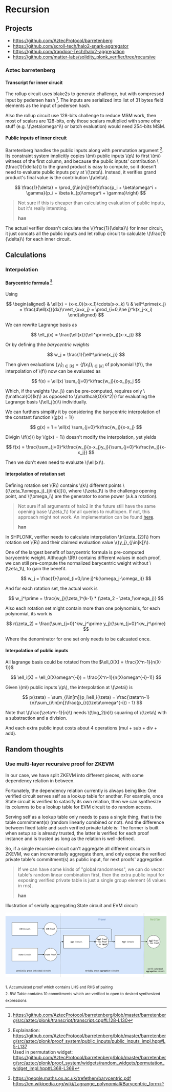 # Recursion

<!-- toc -->

## Projects

- <https://github.com/AztecProtocol/barretenberg>
- <https://github.com/scroll-tech/halo2-snark-aggregator>
- <https://github.com/trapdoor-Tech/halo2-aggregation>
- <https://github.com/matter-labs/solidity_plonk_verifier/tree/recursive>

### Aztec barretenberg

#### Transcript for inner cirucit

The rollup circuit uses blake2s to generate challenge, but with compressed input by pedersen hash [^barretenberg-transcript]. The inputs are serialized into list of 31 bytes field elements as the input of pedersen hash.

Also the rollup circuit use 128-bits challenge to reduce MSM work, then most of scalars are 128-bits, only those scalars multiplied with some other stuff (e.g. \\(\zeta\omega^i\\) or batch evaluation) would need 254-bits MSM.

[^barretenberg-transcript]: <https://github.com/AztecProtocol/barretenberg/blob/master/barretenberg/src/aztec/plonk/transcript/transcript.cpp#L128-L130>

#### Public inputs of inner circuit

Barretenberg handles the public inputs along with permutation argument [^barretenberg-permutation-widget]. Its constraint system implicitly copies \\(m\\) public inputs \\(p\\) to first \\(m\\) witness of the first column, and because the public inputs' contribution \\(\frac{1}{\delta}\\) to the grand product is easy to compute, so it doesn't need to evaluate public inputs poly at \\(\zeta\\). Instead, it verifies grand product's final value is the contribution \\(\delta\\).

$$
\frac{1}{\delta} = \prod_{i\in[m]}\left(\frac{p_i + \beta\omega^i + \gamma}{p_i + \beta k_{p}\omega^i + \gamma}\right)
$$

> Not sure if this is cheaper than calculating evaluation of public inputs, but it's really intersting.
>
> **han**

The actual verifier doesn't calculate the \\(\frac{1}{\delta}\\) for inner circuit, it just concats all the public inputs and let rollup circuit to calculate \\(\frac{1}{\delta}\\) for each inner circuit.

[^barretenberg-permutation-widget]: Explaination: <https://github.com/AztecProtocol/barretenberg/blob/master/barretenberg/src/aztec/plonk/proof_system/public_inputs/public_inputs_impl.hpp#L5-L137> <br>Used in permutation widget: <https://github.com/AztecProtocol/barretenberg/blob/master/barretenberg/src/aztec/plonk/proof_system/widgets/random_widgets/permutation_widget_impl.hpp#L368-L369>

## Calculations

### Interpolation

#### Barycentric formula [^barycentric-formula]

Using

$$
\begin{aligned}
& \ell(x) = (x-x_0)(x-x_1)\cdots(x-x_k) \\
& \ell^\prime(x_j) = \frac{d\ell(x)}{dx}\rvert_{x=x_j} = \prod_{i=0,i\ne j}^k(x_j-x_i)
\end{aligned}
$$

We can rewrite Lagrange basis as

$$
\ell_j(x) = \frac{\ell(x)}{\ell^\prime(x_j)(x-x_j)}
$$

Or by defining thhe _barycentric weights_

$$
w_j = \frac{1}{\ell^\prime(x_j)}
$$

Then given evaluations $\{y_i\}_{i\in[k]} = \{f(x_i)\}_{i\in[k]}$ of polynomial \\(f\\), the interpolation of \\(f\\) now can be evaluated as

$$
f(x) = \ell(x) \sum_{j=0}^k\frac{w_j}{x-x_j}y_j
$$

Which, if the weights \\(w_j\\) can be pre-computed, requires only \\(\mathcal{O}(k)\\) as opposed to \\(\mathcal{O}(k^2)\\) for evaluating the Lagrange basis \\(\ell_j(x)\\) individually.

We can furthers simplify it by considering the barycentric interpolation of the constant function \\(g(x) = 1\\)

$$
g(x) = 1 = \ell(x) \sum_{j=0}^k\frac{w_j}{x-x_j}
$$

Divigin \\(f(x)\\) by \\(g(x) = 1\\) doesn't modify the interpolation, yet yields

$$
f(x) = \frac{\sum_{j=0}^k\frac{w_j}{x-x_j}y_j}{\sum_{j=0}^k\frac{w_j}{x-x_j}}
$$

Then we don't even need to evaluate \\(\ell(x)\\).

[^barycentric-formula]: <https://people.maths.ox.ac.uk/trefethen/barycentric.pdf> <br><https://en.wikipedia.org/wiki/Lagrange_polynomial#Barycentric_form>

#### Interpolation of rotation set

Defining rotation set \\(R\\) contains \\(k\\) different points \\(\{\zeta_1\omega_j\}_{j\in[k]}\\), where \\(\zeta_1\\) is the challenge opening point, and \\(\omega_i\\) are the generator to some power (a.k.a rotation).

> Not sure if all arguments of halo2 in the future still have the same opening base \\(\zeta_1\\) for all queries to multiopen. If not, this approach might not work. An implementation can be found [here](https://github.com/han0110/halo2/blob/feature%2Fbarycentric-for-r/halo2_proofs/src/poly/multiopen/shplonk/verifier.rs#L60-L99).
>
> **han**

In SHPLONK, verifier needs to calculate interpolation \\(r(\zeta_{2})\\) from rotation set \\(R\\) and their claimed evaluation value \\(\{y_j\}_{j\in[k]}\\).

One of the largest benefit of barycentric formula is pre-computed barycentric weight. Although \\(R\\) contains different values in each proof, we can still pre-compute the normalized barycentric weight without \\(\zeta_1\\), to gain the benefit.

$$
w_j = \frac{1}{\prod_{i=0,i\ne j}^k(\omega_j-\omega_i)}
$$

And for each rotation set, the actual work is 

$$
w_j^\prime = \frac{w_j}{\zeta_1^{k-1} * (\zeta_2 - \zeta_1\omega_j)}
$$

Also each rotation set might contain more than one polynomials, for each polynomial, its work is

$$
r(\zeta_2) = \frac{\sum_{j=0}^kw_j^\prime y_j}{\sum_{j=0}^kw_j^\prime}
$$

Where the denominator for one set only needs to be calcuated once.

#### Interpolation of public inputs

All lagrange basis could be rotated from the $\ell_0(X) = \frac{X^n-1}{n(X-1)}$

$$
\ell_i(X) = \ell_0(X\omega^{-i}) = \frac{X^n-1}{n(X\omega^{-i}-1)}
$$

Given \\(m\\) public inputs \\(p\\), the interpolation at \\(\zeta\\) is

$$
p(\zeta) = \sum_{i\in[m]}p_i\ell_i(\zeta) = \frac{\zeta^n-1}{n}\sum_{i\in[m]}\frac{p_i}{(\zeta\omega^{-i}) - 1}
$$

Note that \\(\frac{\zeta^n-1}{n}\\) needs \\(\log_2(n)\\) squaring of \\(\zeta\\) with a substraction and a division.

And each extra public input costs about 4 operations (mul + sub + div + add).

## Random thoughts

### Use multi-layer recursive proof for ZKEVM

In our case, we have split ZKEVM into different pieces, with some dependency relation in between.

Fortunately, the dependency relation currently is always being like: One verified circuit serves self as a lookup table for another. For example, once  State circuit is verified to satasify its own relation, then we can synthesize its columns to be a lookup table for EVM circuit to do random access.

Serving self as a lookup table only needs to pass a single thing, that is the table commitment(s) (random linearly combined or not). And the difference between fixed table and such verified private table is: The former is built when setup so is already trusted, the latter is verified for each proof instance and is trusted as long as the relation is well-defined.

So, if a single recursive circuit can't aggregate all different circuits in ZKEVM, we can incrementally aggregate them, and only expose the verified private table's commitment(s) as public input, for next proofs' aggregation.

> If we can have some kinds of "global randomness", we can do vector table's random linear combination first, then the extra public input for exposing verified private table is just a single group element (4 values in rns).
>
> **han**

Illustration of serially aggregating State circuit and EVM circuit:

![](./recursion_aggregation-serial.png)

<sub style="bottom: 1em; left: 1em">
1. Accumulated proof which contains LHS and RHS of pairing <br>
2. RW Table contains 10 commitments which are verified to open to desired synthesized expressions
</sub>
